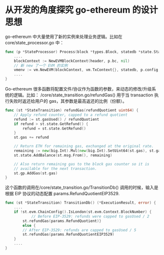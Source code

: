 # 从开发的角度探究 go-ethereum 的设计思想

go-ethereum 中大量使用了新的实例来处理业务逻辑。比如在 core/state_processor.go 中：

```go
func (p *StateProcessor) Process(block *types.Block, statedb *state.StateDB, cfg vm.Config) (types.Receipts, []*types.Log, uint64, error) {
    ....
    blockContext := NewEVMBlockContext(header, p.bc, nil)
    // 新 new 了一个 EVM 的实例
    vmenv := vm.NewEVM(blockContext, vm.TxContext{}, statedb, p.config, cfg)
    ....
}

```

Go-ethereum 很多函数将配置文件/协议作为函数的参数，来动态的修改/升级系统的逻辑。比如：
/core/state_transition.go/refundGas() 用于当 transaction 执行失败时返还给用户的 gas，其参数是最高返还的比例（份额）。

```go
func (st *StateTransition) refundGas(refundQuotient uint64) {
    // Apply refund counter, capped to a refund quotient
    refund := st.gasUsed() / refundQuotient
    if refund > st.state.GetRefund() {
        refund = st.state.GetRefund()
    }
    st.gas += refund

    // Return ETH for remaining gas, exchanged at the original rate.
    remaining := new(big.Int).Mul(new(big.Int).SetUint64(st.gas), st.gasPrice)
    st.state.AddBalance(st.msg.From(), remaining)

    // Also return remaining gas to the block gas counter so it is
    // available for the next transaction.
    st.gp.AddGas(st.gas)
}
```

这个函数的调用在/core/state_transition.go/TransitionDb() 调用的时候，输入是根据 EIP 协议的动态配置 params.RefundQuotientEIP3529.

```go
func (st *StateTransition) TransitionDb() (*ExecutionResult, error) {
    ....
    if !st.evm.ChainConfig().IsLondon(st.evm.Context.BlockNumber) {
            // Before EIP-3529: refunds were capped to gasUsed / 2
        st.refundGas(params.RefundQuotient)} 
        else {
        // After EIP-3529: refunds are capped to gasUsed / 5
        st.refundGas(params.RefundQuotientEIP3529)
    }
    ....
}
```
